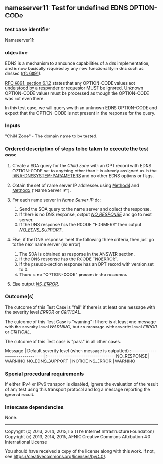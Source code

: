 ## nameserver11: Test for undefined EDNS OPTION-CODe

### test case identifier

Nameserver11: 


### objective

EDNS is a mechanism to announce capabilities of a dns implementation,
and is now basically required by any new functionality in dns such as
dnssec ([rfc 6891]).

[RFC 6891, section 6.1.2] states that any OPTION-CODE values not understood by a
responder or requestor MUST be ignored. Unknown OPTION-CODE values must be
processed as though the OPTION-CODE was not even there.

In this test case, we will query  wwith an unknown EDNS OPTION-CODE and expect
that the OPTION-CODE is not present in the response for the query.

### Inputs
"Child Zone" - The domain name to be tested.

### Ordered description of steps to be taken to execute the test case

1. Create a SOA query for the *Child Zone* with an OPT record with 
   EDNS OPTION-CODE set to anything other than it is already assigned as in the
[IANA-DNSSYSTEM-PARAMETERS] and no other EDNS options or flags.

2. Obtain the set of name server IP addresses using [Method4] and [Method5]
   ("Name Server IP").

3. For each name server in *Name Server IP* do:

	1. Send the SOA query to the name server and collect the response.
	2. If there is no DNS response, output *[NO_RESPONSE]* and go to
      next server.
	3. If the DNS response has the RCODE "FORMERR" then output
      *[NO_EDNS_SUPPORT]*.

4. Else, if the DNS response meet the following three criteria,
      then just go to the next name server (no error):
	1. The SOA is obtained as response in the ANSWER section.
	2. If the DNS response has the RCODE "NOERROR".
	3. If the pseudo-section response has an OPT record with version set to 0.
	4. There is no "OPTION-CODE" present in the response.

5. Else output *[NS_ERROR]*.
 
### Outcome(s)

The outcome of this Test Case is "fail" if there is at least one message
with the severity level *ERROR* or *CRITICAL*.

The outcome of this Test Case is "warning" if there is at least one message
with the severity level *WARNING*, but no message with severity level
*ERROR* or *CRITICAL*.

The outcome of this Test case is "pass" in all other cases.

Message                           | Default severity level (when message is
outputted)
:---------------------------------|:-----------------------------------
NO_RESPONSE                       | WARNING
NO_EDNS_SUPPORT                   | NOTICE
NS_ERROR			  | WARNING     

### Special procedural requirements

If either IPv4 or IPv6 transport is disabled, ignore the evaluation of the
result of any test using this transport protocol and log a message reporting
the ignored result.

### Intercase dependencies

None.

[RFC 6891]: https://tools.ietf.org/html/rfc6891
[RFC 6891, section 6.1.2]: https://tools.ietf.org/html/rfc6891#section-6.1.2
[IANA-DNSSYSTEM-PARAMETERS]:
https://www.iana.org/assignments/dns-parameters/dns-parameters.xhtml#dns-parameters-11
[Method4]: ../Methods.md#method-4-delegation-name-server-addresses
[Method5]: ../Methods.md#method-5-in-zone-addresses-records-of-name-servers
[NO_RESPONSE]: #outcomes
[NO_EDNS_SUPPORT]: #outcomes
[BAD_UNSUPPORTED_VER]: #outcomes
[NS_ERROR]: #outcomes

-------

Copyright (c) 2013, 2014, 2015, IIS (The Internet Infrastructure
Foundation) Copyright (c) 2013, 2014, 2015, AFNIC Creative Commons Attribution
4.0 International License

You should have received a copy of the license along with this work. If not,
see <https://creativecommons.org/licenses/by/4.0/>.
